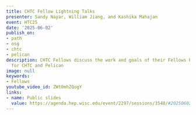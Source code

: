 ```yaml
---
title: CHTC Fellow Lightning Talks
presenter: Sandy Nayar, William Jiang, and Kashika Mahajan
event: HTC25
date: '2025-06-02'
publish_on:
- path
- osg
- chtc
- pelican
description: CHTC Fellows discuss the work and goals of their Fellows Projects  -
  for CHTC and Pelican
image: null
keywords:
- Fellows
youtube_video_id: ZWtOmhZQogY
links:
- name: Public slides
  value: https://agenda.hep.wisc.edu/event/2297/sessions/3540/#20250602
---
```

